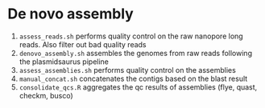 # De novo assembly

1. `assess_reads.sh` performs quality control on the raw nanopore long reads. Also filter out bad quality reads
2. `denovo_assembly.sh` assembles the genomes from raw reads following the plasmidsaurus pipeline
3. `assess_assemblies.sh` performs quality control on the assemblies
4. `manual_concat.sh` concatenates the contigs based on the blast result
5. `consolidate_qcs.R` aggregates the qc results of assemblies (flye, quast, checkm, busco)
